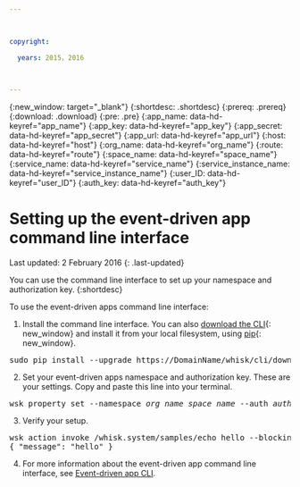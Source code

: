 ```yaml
---

 

copyright:

  years: 2015，2016

 

---
```


{:new_window: target="_blank"}
{:shortdesc: .shortdesc}
{:prereq: .prereq}
{:download: .download}
{:pre: .pre}
{:app_name: data-hd-keyref="app_name"}
{:app_key: data-hd-keyref="app_key"}
{:app_secret: data-hd-keyref="app_secret"}
{:app_url: data-hd-keyref="app_url"}
{:host: data-hd-keyref="host"}
{:org_name: data-hd-keyref="org_name"}
{:route: data-hd-keyref="route"}
{:space_name: data-hd-keyref="space_name"}
{:service_name: data-hd-keyref="service_name"}
{:service_instance_name: data-hd-keyref="service_instance_name"}
{:user_ID: data-hd-keyref="user_ID"}
{:auth_key: data-hd-keyref="auth_key"}

# Setting up the event-driven app command line interface
Last updated: 2 February 2016
{: .last-updated}

You can use the command line interface to set up your namespace and authorization key.
{:shortdesc}

To use the event-driven apps command line interface:

1. Install the command line interface. You can also [download the CLI](https://{DomainName}/whisk/cli/download){: new_window} and install it from your local filesystem, using [pip](https://pip.pypa.io/en/stable/){: new_window}.
 
  <pre class="pre">sudo pip install --upgrade https://<span class="keyword" data-hd-keyref="DomainName">DomainName</span>/whisk/cli/download</pre>

2. Set your event-driven apps namespace and authorization key. These are your settings. Copy and paste this line into your terminal.

  <pre class="pre">wsk property set --namespace <var class="keyword varname" data-hd-keyref="org_name">org_name</var>_<var class="keyword varname" data-hd-keyref="space_name">space_name</var> --auth <var class="keyword varname" data-hd-keyref="auth_key">authuorization_key</var></pre>

3. Verify your setup.

  <pre class="pre">wsk action invoke /whisk.system/samples/echo hello --blocking
{ "message": "hello" }
</pre>

4. For more information about the event-driven app command line interface, see [Event-driven app CLI](../cli/plugins/eventdrivenapps/index.html).
